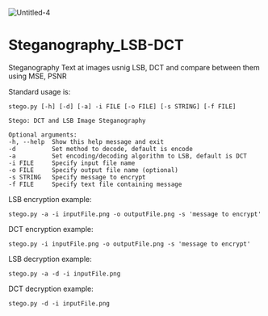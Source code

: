 ![Untitled-4](https://user-images.githubusercontent.com/75928839/118434268-0f8f2880-b6dd-11eb-93b6-a2d7f72f8757.png)
# Steganography_LSB-DCT
Steganography Text at images usnig LSB, DCT and compare between them using MSE, PSNR

Standard usage is:

    stego.py [-h] [-d] [-a] -i FILE [-o FILE] [-s STRING] [-f FILE]

```
Stego: DCT and LSB Image Steganography

Optional arguments:
-h, --help  Show this help message and exit
-d          Set method to decode, default is encode
-a          Set encoding/decoding algorithm to LSB, default is DCT
-i FILE     Specify input file name
-o FILE     Specify output file name (optional)
-s STRING   Specify message to encrypt
-f FILE     Specify text file containing message
```

LSB encryption example:

    stego.py -a -i inputFile.png -o outputFile.png -s 'message to encrypt'

DCT encryption example:

    stego.py -i inputFile.png -o outputFile.png -s 'message to encrypt'

LSB decryption example:

    stego.py -a -d -i inputFile.png 

DCT decryption example:

    stego.py -d -i inputFile.png 
